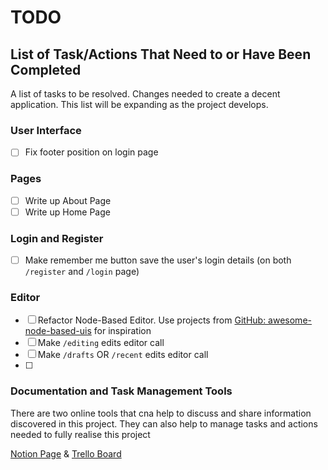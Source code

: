 # TODO

## List of Task/Actions That Need to or Have Been Completed

A list of tasks to be resolved. Changes needed to create a decent application.
This list will be expanding as the project develops.

### User Interface

- [ ] Fix footer position on login page

### Pages

- [ ] Write up About Page
- [ ] Write up Home Page

### Login and Register

- [ ] Make remember me button save the user's login details (on both `/register` and `/login` page)

### Editor

- [ ] Refactor Node-Based Editor. Use projects from [GitHub: awesome-node-based-uis](https://github.com/xyflow/awesome-node-based-uis) for inspiration
- [ ] Make `/editing` edits editor call
- [ ] Make `/drafts` OR `/recent` edits editor call 
- [ ] 

### Documentation and Task Management Tools

There are two online tools that cna help to discuss and share information discovered in this project. They can also help to manage tasks and actions needed to fully realise this project

[Notion Page](https://www.notion.so/ad458be1993e4469a3560ba8db1ced21) & [Trello Board](https://trello.com/u/tolulopeadesina/boards)
